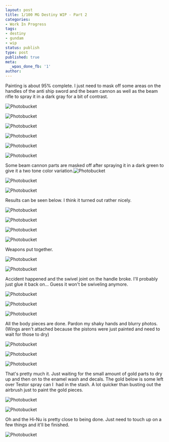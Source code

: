 ```yaml
---
layout: post
title: 1/100 MG Destiny WIP - Part 2
categories:
- Work In Progress
tags:
- destiny
- gundam
- wip
status: publish
type: post
published: true
meta:
  _wpas_done_fb: '1'
author: 
---
```

<p>Painting is about 95% complete. I just need to mask off some areas on the handles of the anti ship sword and the beam cannon as well as the beam rifle to spray it in a dark gray for a bit of contrast.

<p><img src="http://i151.photobucket.com/albums/s148/Tomster831/41f3436f-7d0a-43bb-99b1-146e9afaf1d7.jpg" alt="Photobucket" border="0" /></p>

<!--more-->

<p><img src="http://i151.photobucket.com/albums/s148/Tomster831/MG%20Destiny%20WIP/Part%202/P8030544_979x734.jpg" alt="Photobucket" border="0" /></p>
<p><img src="http://i151.photobucket.com/albums/s148/Tomster831/MG%20Destiny%20WIP/Part%202/P8030543_979x734.jpg" alt="Photobucket" border="0" /></p>
<p><img src="http://i151.photobucket.com/albums/s148/Tomster831/MG%20Destiny%20WIP/Part%202/P8030533_979x734.jpg" alt="Photobucket" border="0" /></p>
<p><img src="http://i151.photobucket.com/albums/s148/Tomster831/MG%20Destiny%20WIP/Part%202/P8030541_979x734.jpg" alt="Photobucket" border="0" /></p>
<p><img src="http://i151.photobucket.com/albums/s148/Tomster831/MG%20Destiny%20WIP/Part%202/P8030534_979x734.jpg" alt="Photobucket" border="0" /></p>


<p>Some beam cannon parts are masked off after spraying it in a dark green to give it a two tone color variation.<img src="http://i151.photobucket.com/albums/s148/Tomster831/MG%20Destiny%20WIP/Part%202/P8030540_979x734.jpg" alt="Photobucket" border="0" /></p>
<p><img src="http://i151.photobucket.com/albums/s148/Tomster831/MG%20Destiny%20WIP/Part%202/P8030532_979x734.jpg" alt="Photobucket" border="0" /></p>
<p><img src="http://i151.photobucket.com/albums/s148/Tomster831/MG%20Destiny%20WIP/Part%202/P8030531_979x734.jpg" alt="Photobucket" border="0" /></p>
Results can be seen below. I think it turned out rather nicely.
<p>
<img src="http://i151.photobucket.com/albums/s148/Tomster831/MG%20Destiny%20WIP/Part%202/P8030537_979x734.jpg" alt="Photobucket" border="0" />
</p>
<p><img src="http://i151.photobucket.com/albums/s148/Tomster831/MG%20Destiny%20WIP/Part%202/P8030536_979x734.jpg" alt="Photobucket" border="0" /></p>
<p><img src="http://i151.photobucket.com/albums/s148/Tomster831/MG%20Destiny%20WIP/Part%202/P8030535_979x734.jpg" alt="Photobucket" border="0" /></p>
<p><img src="http://i151.photobucket.com/albums/s148/Tomster831/MG%20Destiny%20WIP/Part%202/P8030545_979x734.jpg" alt="Photobucket" border="0" /></p>

Weapons put together.

<p><img src="http://i151.photobucket.com/albums/s148/Tomster831/MG%20Destiny%20WIP/Part%202/P8040548_979x734.jpg" alt="Photobucket" border="0" /></p>
<p><img src="http://i151.photobucket.com/albums/s148/Tomster831/MG%20Destiny%20WIP/Part%202/P8040549_979x734.jpg" alt="Photobucket" border="0" /></p>

Accident happened and the swivel joint on the handle broke. I'll probably just glue it back on... Guess it won't be swiveling anymore.

<p><img src="http://i151.photobucket.com/albums/s148/Tomster831/MG%20Destiny%20WIP/Part%202/P8040551_979x734.jpg" alt="Photobucket" border="0" /></p>

<p><img src="http://i151.photobucket.com/albums/s148/Tomster831/MG%20Destiny%20WIP/Part%202/P8040550_979x734.jpg" alt="Photobucket" border="0" /></p>
<p><img src="http://i151.photobucket.com/albums/s148/Tomster831/MG%20Destiny%20WIP/Part%202/P8040552_979x734.jpg" alt="Photobucket" border="0" /></p>
All the body pieces are done. Pardon my shaky hands and blurry photos. (Wings aren't attached because the pistons were just painted and need to wait for those to dry)
<p><img src="http://i151.photobucket.com/albums/s148/Tomster831/MG%20Destiny%20WIP/Part%202/P8040553_979x734.jpg" alt="Photobucket" border="0" /></p>


<p>
<img src="http://i151.photobucket.com/albums/s148/Tomster831/MG%20Destiny%20WIP/Part%202/P8040555_979x734.jpg" alt="Photobucket" border="0" /></p>
<p><img src="http://i151.photobucket.com/albums/s148/Tomster831/MG%20Destiny%20WIP/Part%202/P8040557_979x734.jpg" alt="Photobucket" border="0" /></p>

That's pretty much it. Just waiting for the small amount of gold parts to dry up and then on to the enamel wash and decals. The gold below is some left over Testor spray can I  had in the stash. A lot quicker than busting out the airbrush just to paint the gold pieces.

<p><img src="http://i151.photobucket.com/albums/s148/Tomster831/MG%20Destiny%20WIP/Part%202/P8040559_979x734.jpg" alt="Photobucket" border="0" /></p>

<p><img src="http://i151.photobucket.com/albums/s148/Tomster831/MG%20Destiny%20WIP/Part%202/P8040558_979x734.jpg" alt="Photobucket" border="0" /></p>


Oh and the Hi-Nu is pretty close to being done. Just need to touch up on a few things and it'll be finished.

<p><img src="http://i151.photobucket.com/albums/s148/Tomster831/MG%20Hi-Nu%20WIP/P8010517_1096x822.jpg" alt="Photobucket" border="0" /></p>
